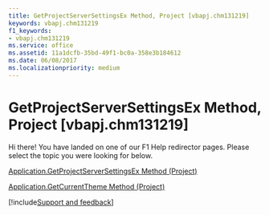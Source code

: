 ```yaml
---
title: GetProjectServerSettingsEx Method, Project [vbapj.chm131219]
keywords: vbapj.chm131219
f1_keywords:
- vbapj.chm131219
ms.service: office
ms.assetid: 11a1dcfb-35bd-49f1-bc0a-358e3b184612
ms.date: 06/08/2017
ms.localizationpriority: medium
---
```



# GetProjectServerSettingsEx Method, Project [vbapj.chm131219]

Hi there! You have landed on one of our F1 Help redirector pages. Please select the topic you were looking for below.

[Application.GetProjectServerSettingsEx Method (Project)](https://msdn.microsoft.com/library/cd630197-60e0-0ba8-e01e-114b82fe9f1e%28Office.15%29.aspx)

[Application.GetCurrentTheme Method (Project)](https://msdn.microsoft.com/library/42384278-abaa-c15a-953f-b1ab4d0901c1%28Office.15%29.aspx)

[!include[Support and feedback](~/includes/feedback-boilerplate.md)]